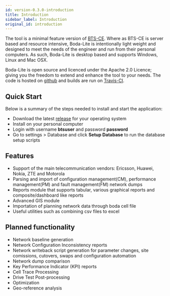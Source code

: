 ```yaml
---
id: version-0.3.0-introduction
title: Introduction
sidebar_label: Introduction
original_id: introduction
---
```

The tool is a minimal feature version of [BTS-CE](https://github.com/bodastage/bts-ce). Where as BTS-CE is server based and resource intensive, Boda-Lite is 
 intentionally light weight and designed to meet the needs of the engineer and run from their personal computers. As such, Boda-Lite is desktop based and supports Windows, Linux and Mac OSX. 

Boda-Lite is open source and licenced under the Apache 2.0 Licence; giving you the freedom to extend and enhance the tool to your needs. 
 The code is hosted on [github](https://github.com/bodastage/bts-ce-lite) and builds are run on [Travis-CI](https://travis-ci.org/bodastage/bts-ce-lite).

## Quick Start
Below is a summary of the steps needed to install and start the application:
* Download the latest [release](https://github.com/bodastage/bts-ce-lite/releases/latest)  for your operating system
* Install on your personal computer 
* Login with username **btsuser** and password **password**
* Go to settings > Database and click **Setup Database** to run the database setup scripts

## Features
* Support of the main telecommunication vendors: Ericsson, Huawei, Nokia, ZTE and Motorola
* Parsing and import of configuration management(CM), performance management(PM) and fault management(FM) network dumps 
* Reports module that supports tabular, various graphical reports and composite/dashboard like reports
* Advanced GIS module
* Importation of planning network data through boda cell file
* Useful utilities such as combining csv files to excel


## Planned functionality
* Network baseline generation
* Network Configuration Inconsistency reports 
* Network writeback script generation for parameter changes, site comissions, cutovers, swaps and configuration automation
* Network dump comparison
* Key Performance Indicator (KPI) reports 
* Cell Trace Processing
* Drive Test Post-processing
* Optimization
* Geo-reference analysis
